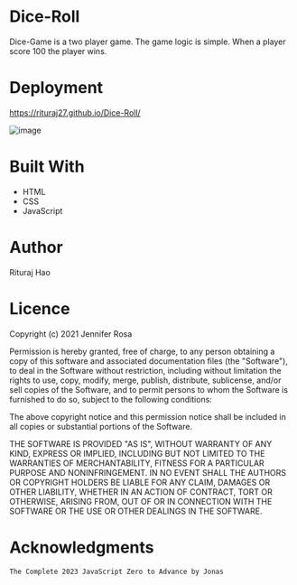 # Dice-Roll
Dice-Game is a two player game. The game logic is simple. When a player score 100 the player wins.

# Deployment
https://rituraj27.github.io/Dice-Roll/

![image](https://github.com/Rituraj27/Dice-Roll/assets/104149080/482fc5b1-f92c-4b4e-a601-2373fc7ecc76)

# Built With
* HTML
* CSS
* JavaScript

# Author
Rituraj Hao

# Licence
Copyright (c) 2021 Jennifer Rosa

Permission is hereby granted, free of charge, to any person obtaining a copy of this software and associated documentation files (the "Software"), to deal in the Software without restriction, including without limitation the rights to use, copy, modify, merge, publish, distribute, sublicense, and/or sell copies of the Software, and to permit persons to whom the Software is furnished to do so, subject to the following conditions:

The above copyright notice and this permission notice shall be included in all copies or substantial portions of the Software.

THE SOFTWARE IS PROVIDED "AS IS", WITHOUT WARRANTY OF ANY KIND, EXPRESS OR IMPLIED, INCLUDING BUT NOT LIMITED TO THE WARRANTIES OF MERCHANTABILITY, FITNESS FOR A PARTICULAR PURPOSE AND NONINFRINGEMENT. IN NO EVENT SHALL THE AUTHORS OR COPYRIGHT HOLDERS BE LIABLE FOR ANY CLAIM, DAMAGES OR OTHER LIABILITY, WHETHER IN AN ACTION OF CONTRACT, TORT OR OTHERWISE, ARISING FROM, OUT OF OR IN CONNECTION WITH THE SOFTWARE OR THE USE OR OTHER DEALINGS IN THE SOFTWARE.

# Acknowledgments

    The Complete 2023 JavaScript Zero to Advance by Jonas 

